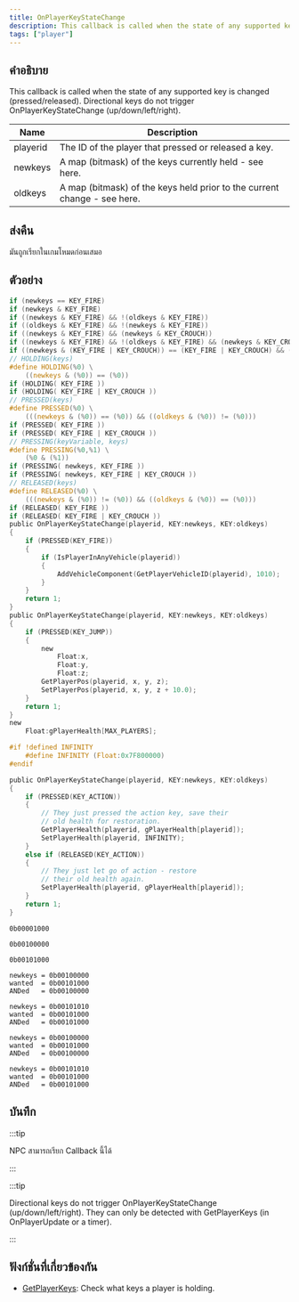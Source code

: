 ```yaml
---
title: OnPlayerKeyStateChange
description: This callback is called when the state of any supported key is changed (pressed/released).
tags: ["player"]
---
```


## คำอธิบาย

This callback is called when the state of any supported key is changed (pressed/released). Directional keys do not trigger OnPlayerKeyStateChange (up/down/left/right).

| Name     | Description                                                              |
| -------- | ------------------------------------------------------------------------ |
| playerid | The ID of the player that pressed or released a key.                     |
| newkeys  | A map (bitmask) of the keys currently held - see here.                   |
| oldkeys  | A map (bitmask) of the keys held prior to the current change - see here. |

## ส่งคืน

มันถูกเรียกในเกมโหมดก่อนเสมอ

## ตัวอย่าง

```c
if (newkeys == KEY_FIRE)
if (newkeys & KEY_FIRE)
if ((newkeys & KEY_FIRE) && !(oldkeys & KEY_FIRE))
if ((oldkeys & KEY_FIRE) && !(newkeys & KEY_FIRE))
if ((newkeys & KEY_FIRE) && (newkeys & KEY_CROUCH))
if ((newkeys & KEY_FIRE) && !(oldkeys & KEY_FIRE) && (newkeys & KEY_CROUCH) && !(oldkeys & KEY_CROUCH))
if ((newkeys & (KEY_FIRE | KEY_CROUCH)) == (KEY_FIRE | KEY_CROUCH) && (oldkeys & (KEY_FIRE | KEY_CROUCH)) != (KEY_FIRE | KEY_CROUCH))
// HOLDING(keys)
#define HOLDING(%0) \
    ((newkeys & (%0)) == (%0))
if (HOLDING( KEY_FIRE ))
if (HOLDING( KEY_FIRE | KEY_CROUCH ))
// PRESSED(keys)
#define PRESSED(%0) \
    (((newkeys & (%0)) == (%0)) && ((oldkeys & (%0)) != (%0)))
if (PRESSED( KEY_FIRE ))
if (PRESSED( KEY_FIRE | KEY_CROUCH ))
// PRESSING(keyVariable, keys)
#define PRESSING(%0,%1) \
    (%0 & (%1))
if (PRESSING( newkeys, KEY_FIRE ))
if (PRESSING( newkeys, KEY_FIRE | KEY_CROUCH ))
// RELEASED(keys)
#define RELEASED(%0) \
    (((newkeys & (%0)) != (%0)) && ((oldkeys & (%0)) == (%0)))
if (RELEASED( KEY_FIRE ))
if (RELEASED( KEY_FIRE | KEY_CROUCH ))
public OnPlayerKeyStateChange(playerid, KEY:newkeys, KEY:oldkeys)
{
    if (PRESSED(KEY_FIRE))
    {
        if (IsPlayerInAnyVehicle(playerid))
        {
            AddVehicleComponent(GetPlayerVehicleID(playerid), 1010);
        }
    }
    return 1;
}
public OnPlayerKeyStateChange(playerid, KEY:newkeys, KEY:oldkeys)
{
    if (PRESSED(KEY_JUMP))
    {
        new
            Float:x,
            Float:y,
            Float:z;
        GetPlayerPos(playerid, x, y, z);
        SetPlayerPos(playerid, x, y, z + 10.0);
    }
    return 1;
}
new
    Float:gPlayerHealth[MAX_PLAYERS];

#if !defined INFINITY
    #define INFINITY (Float:0x7F800000)
#endif

public OnPlayerKeyStateChange(playerid, KEY:newkeys, KEY:oldkeys)
{
    if (PRESSED(KEY_ACTION))
    {
        // They just pressed the action key, save their
        // old health for restoration.
        GetPlayerHealth(playerid, gPlayerHealth[playerid]);
        SetPlayerHealth(playerid, INFINITY);
    }
    else if (RELEASED(KEY_ACTION))
    {
        // They just let go of action - restore
        // their old health again.
        SetPlayerHealth(playerid, gPlayerHealth[playerid]);
    }
    return 1;
}
```

```
0b00001000

0b00100000

0b00101000

newkeys = 0b00100000
wanted  = 0b00101000
ANDed   = 0b00100000

newkeys = 0b00101010
wanted  = 0b00101000
ANDed   = 0b00101000

newkeys = 0b00100000
wanted  = 0b00101000
ANDed   = 0b00100000

newkeys = 0b00101010
wanted  = 0b00101000
ANDed   = 0b00101000
```

## บันทึก

:::tip

NPC สามารถเรียก Callback นี้ได้

:::

:::tip

Directional keys do not trigger OnPlayerKeyStateChange (up/down/left/right). They can only be detected with GetPlayerKeys (in OnPlayerUpdate or a timer).

:::

## ฟังก์ชั่นที่เกี่ยวข้องกัน

- [GetPlayerKeys](../../scripting/functions/GetPlayerKeys.md): Check what keys a player is holding.
